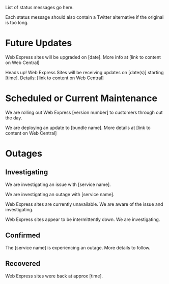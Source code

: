List of status messages go here.

Each status message should also contain a Twitter alternative if the original is too long.

# Future Updates

Web Express sites will be upgraded on [date]. More info at [link to content on Web Central]

Heads up! Web Express Sites  will be receiving updates on [date(s)] starting [time]. Details: [link to content on Web Central]

# Scheduled or Current Maintenance

We are rolling out Web Express [version number] to customers through out the day.

We are deploying an update to [bundle name]. More details at [link to content on Web Central]

# Outages

## Investigating

We are investigating an issue with [service name].

We are investigating an outage with [service name].

Web Express sites are currently unavailable. We are aware of the issue and investigating.

Web Express sites appear to be intermittently down. We are investigating.

## Confirmed

The [service name] is experiencing an outage. More details to follow.

## Recovered

Web Express sites were back at approx [time].
